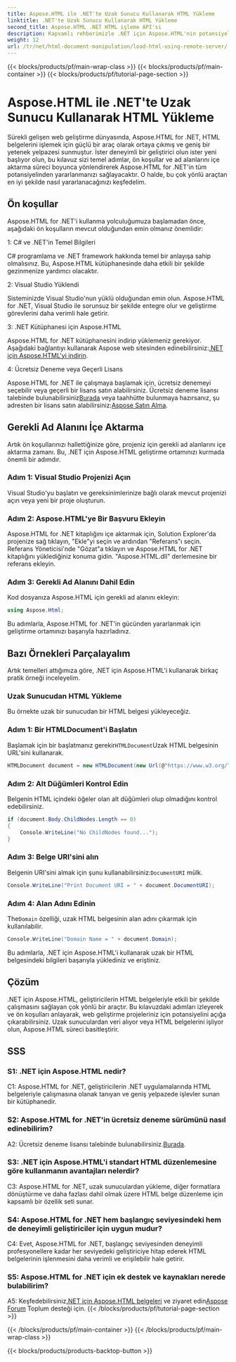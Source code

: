 ```yaml
---
title: Aspose.HTML ile .NET'te Uzak Sunucu Kullanarak HTML Yükleme
linktitle: .NET'te Uzak Sunucu Kullanarak HTML Yükleme
second_title: Aspose.HTML .NET HTML işleme API'si
description: Kapsamlı rehberimizle .NET için Aspose.HTML'nin potansiyelini açığa çıkarın. Ad alanlarını içe aktarmayı, uzak HTML belgelerine erişmeyi ve daha fazlasını öğrenin.
weight: 12
url: /tr/net/html-document-manipulation/load-html-using-remote-server/
---
```


{{< blocks/products/pf/main-wrap-class >}}
{{< blocks/products/pf/main-container >}}
{{< blocks/products/pf/tutorial-page-section >}}

# Aspose.HTML ile .NET'te Uzak Sunucu Kullanarak HTML Yükleme


Sürekli gelişen web geliştirme dünyasında, Aspose.HTML for .NET, HTML belgelerini işlemek için güçlü bir araç olarak ortaya çıkmış ve geniş bir yetenek yelpazesi sunmuştur. İster deneyimli bir geliştirici olun ister yeni başlıyor olun, bu kılavuz sizi temel adımlar, ön koşullar ve ad alanlarını içe aktarma süreci boyunca yönlendirerek Aspose.HTML for .NET'in tüm potansiyelinden yararlanmanızı sağlayacaktır. O halde, bu çok yönlü araçtan en iyi şekilde nasıl yararlanacağınızı keşfedelim.

## Ön koşullar

Aspose.HTML for .NET'i kullanma yolculuğumuza başlamadan önce, aşağıdaki ön koşulların mevcut olduğundan emin olmanız önemlidir:

1: C# ve .NET'in Temel Bilgileri

C# programlama ve .NET framework hakkında temel bir anlayışa sahip olmalısınız. Bu, Aspose.HTML kütüphanesinde daha etkili bir şekilde gezinmenize yardımcı olacaktır.

2: Visual Studio Yüklendi

Sisteminizde Visual Studio'nun yüklü olduğundan emin olun. Aspose.HTML for .NET, Visual Studio ile sorunsuz bir şekilde entegre olur ve geliştirme görevlerini daha verimli hale getirir.

3: .NET Kütüphanesi için Aspose.HTML

 Aspose.HTML for .NET kütüphanesini indirip yüklemeniz gerekiyor. Aşağıdaki bağlantıyı kullanarak Aspose web sitesinden edinebilirsiniz:[.NET için Aspose.HTML'yi indirin](https://releases.aspose.com/html/net/).

4: Ücretsiz Deneme veya Geçerli Lisans

 Aspose.HTML for .NET ile çalışmaya başlamak için, ücretsiz denemeyi seçebilir veya geçerli bir lisans satın alabilirsiniz. Ücretsiz deneme lisansı talebinde bulunabilirsiniz[Burada](https://releases.aspose.com/) veya taahhütte bulunmaya hazırsanız, şu adresten bir lisans satın alabilirsiniz:[Aspose Satın Alma](https://purchase.aspose.com/buy).

## Gerekli Ad Alanını İçe Aktarma

Artık ön koşullarınızı hallettiğinize göre, projeniz için gerekli ad alanlarını içe aktarma zamanı. Bu, .NET için Aspose.HTML geliştirme ortamınızı kurmada önemli bir adımdır.

### Adım 1: Visual Studio Projenizi Açın

Visual Studio'yu başlatın ve gereksinimlerinize bağlı olarak mevcut projenizi açın veya yeni bir proje oluşturun.

### Adım 2: Aspose.HTML'ye Bir Başvuru Ekleyin

Aspose.HTML for .NET kitaplığını içe aktarmak için, Solution Explorer'da projenize sağ tıklayın, "Ekle"yi seçin ve ardından "Referans"ı seçin. Referans Yöneticisi'nde "Gözat"a tıklayın ve Aspose.HTML for .NET kitaplığını yüklediğiniz konuma gidin. "Aspose.HTML.dll" derlemesine bir referans ekleyin.

### Adım 3: Gerekli Ad Alanını Dahil Edin

Kod dosyanıza Aspose.HTML için gerekli ad alanını ekleyin:

```csharp
using Aspose.Html;
```

Bu adımlarla, Aspose.HTML for .NET'in gücünden yararlanmak için geliştirme ortamınızı başarıyla hazırladınız.

## Bazı Örnekleri Parçalayalım

Artık temelleri attığımıza göre, .NET için Aspose.HTML'i kullanarak birkaç pratik örneği inceleyelim.

### Uzak Sunucudan HTML Yükleme

Bu örnekte uzak bir sunucudan bir HTML belgesi yükleyeceğiz.

### Adım 1: Bir HTMLDocument'i Başlatın

 Başlamak için bir başlatmanız gerekir`HTMLDocument`Uzak HTML belgesinin URL'sini kullanarak.

```csharp
HTMLDocument document = new HTMLDocument(new Url(@"https://www.w3.org/TR/html5/"));
```

### Adım 2: Alt Düğümleri Kontrol Edin

Belgenin HTML içindeki öğeler olan alt düğümleri olup olmadığını kontrol edebilirsiniz.

```csharp
if (document.Body.ChildNodes.Length == 0)
{
    Console.WriteLine("No ChildNodes found...");
}
```

### Adım 3: Belge URI'sini alın

 Belgenin URI'sini almak için şunu kullanabilirsiniz:`DocumentURI` mülk.

```csharp
Console.WriteLine("Print Document URI = " + document.DocumentURI);
```

### Adım 4: Alan Adını Edinin

 The`Domain` özelliği, uzak HTML belgesinin alan adını çıkarmak için kullanılabilir.

```csharp
Console.WriteLine("Domain Name = " + document.Domain);
```

Bu adımlarla, .NET için Aspose.HTML'i kullanarak uzak bir HTML belgesindeki bilgileri başarıyla yüklediniz ve eriştiniz.

## Çözüm

.NET için Aspose.HTML, geliştiricilerin HTML belgeleriyle etkili bir şekilde çalışmasını sağlayan çok yönlü bir araçtır. Bu kılavuzdaki adımları izleyerek ve ön koşulları anlayarak, web geliştirme projeleriniz için potansiyelini açığa çıkarabilirsiniz. Uzak sunuculardan veri alıyor veya HTML belgelerini işliyor olun, Aspose.HTML süreci basitleştirir.

## SSS

### S1: .NET için Aspose.HTML nedir?

C1: Aspose.HTML for .NET, geliştiricilerin .NET uygulamalarında HTML belgeleriyle çalışmasına olanak tanıyan ve geniş yelpazede işlevler sunan bir kütüphanedir.

### S2: Aspose.HTML for .NET'in ücretsiz deneme sürümünü nasıl edinebilirim?

 A2: Ücretsiz deneme lisansı talebinde bulunabilirsiniz.[Burada](https://releases.aspose.com/).

### S3: .NET için Aspose.HTML'i standart HTML düzenlemesine göre kullanmanın avantajları nelerdir?

C3: Aspose.HTML for .NET, uzak sunuculardan yükleme, diğer formatlara dönüştürme ve daha fazlası dahil olmak üzere HTML belge düzenleme için kapsamlı bir özellik seti sunar.

### S4: Aspose.HTML for .NET hem başlangıç seviyesindeki hem de deneyimli geliştiriciler için uygun mudur?

C4: Evet, Aspose.HTML for .NET, başlangıç seviyesinden deneyimli profesyonellere kadar her seviyedeki geliştiriciye hitap ederek HTML belgelerinin işlenmesini daha verimli ve erişilebilir hale getirir.

### S5: Aspose.HTML for .NET için ek destek ve kaynakları nerede bulabilirim?

 A5: Keşfedebilirsiniz[.NET için Aspose.HTML belgeleri](https://reference.aspose.com/html/net/) ve ziyaret edin[Aspose Forum](https://forum.aspose.com/) Toplum desteği için.
{{< /blocks/products/pf/tutorial-page-section >}}

{{< /blocks/products/pf/main-container >}}
{{< /blocks/products/pf/main-wrap-class >}}

{{< blocks/products/products-backtop-button >}}
